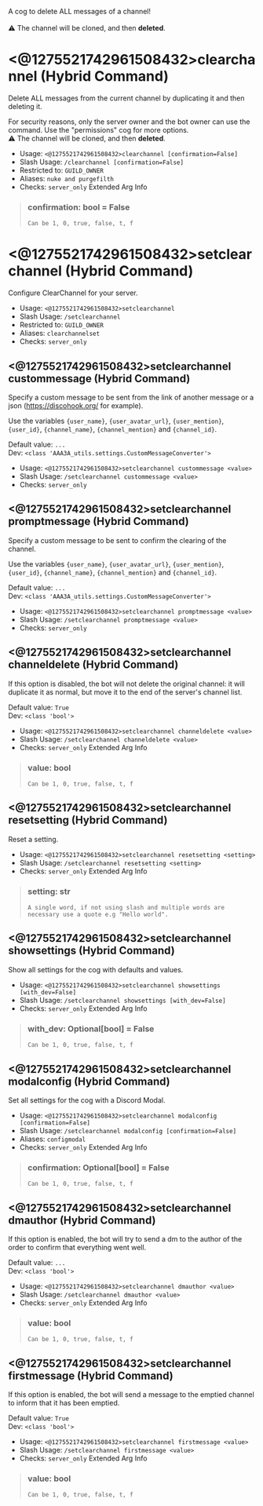 A cog to delete ALL messages of a channel!<br/><br/>⚠ The channel will be cloned, and then **deleted**.

# <@1275521742961508432>clearchannel (Hybrid Command)
Delete ALL messages from the current channel by duplicating it and then deleting it.<br/>

For security reasons, only the server owner and the bot owner can use the command. Use the "permissions" cog for more options.<br/>
⚠ The channel will be cloned, and then **deleted**.<br/>
 - Usage: `<@1275521742961508432>clearchannel [confirmation=False]`
 - Slash Usage: `/clearchannel [confirmation=False]`
 - Restricted to: `GUILD_OWNER`
 - Aliases: `nuke and purgefilth`
 - Checks: `server_only`
Extended Arg Info
> ### confirmation: bool = False
> ```
> Can be 1, 0, true, false, t, f
> ```
# <@1275521742961508432>setclearchannel (Hybrid Command)
Configure ClearChannel for your server.<br/>
 - Usage: `<@1275521742961508432>setclearchannel`
 - Slash Usage: `/setclearchannel`
 - Restricted to: `GUILD_OWNER`
 - Aliases: `clearchannelset`
 - Checks: `server_only`
## <@1275521742961508432>setclearchannel custommessage (Hybrid Command)
Specify a custom message to be sent from the link of another message or a json (https://discohook.org/ for example).<br/>

Use the variables `{user_name}`, `{user_avatar_url}`, `{user_mention}`, `{user_id}`, `{channel_name}`, `{channel_mention}` and `{channel_id}`.<br/>

Default value: `...`<br/>
Dev: `<class 'AAA3A_utils.settings.CustomMessageConverter'>`<br/>
 - Usage: `<@1275521742961508432>setclearchannel custommessage <value>`
 - Slash Usage: `/setclearchannel custommessage <value>`
 - Checks: `server_only`
## <@1275521742961508432>setclearchannel promptmessage (Hybrid Command)
Specify a custom message to be sent to confirm the clearing of the channel.<br/>

Use the variables `{user_name}`, `{user_avatar_url}`, `{user_mention}`, `{user_id}`, `{channel_name}`, `{channel_mention}` and `{channel_id}`.<br/>

Default value: `...`<br/>
Dev: `<class 'AAA3A_utils.settings.CustomMessageConverter'>`<br/>
 - Usage: `<@1275521742961508432>setclearchannel promptmessage <value>`
 - Slash Usage: `/setclearchannel promptmessage <value>`
 - Checks: `server_only`
## <@1275521742961508432>setclearchannel channeldelete (Hybrid Command)
If this option is disabled, the bot will not delete the original channel: it will duplicate it as normal, but move it to the end of the server's channel list.<br/>

Default value: `True`<br/>
Dev: `<class 'bool'>`<br/>
 - Usage: `<@1275521742961508432>setclearchannel channeldelete <value>`
 - Slash Usage: `/setclearchannel channeldelete <value>`
 - Checks: `server_only`
Extended Arg Info
> ### value: bool
> ```
> Can be 1, 0, true, false, t, f
> ```
## <@1275521742961508432>setclearchannel resetsetting (Hybrid Command)
Reset a setting.<br/>
 - Usage: `<@1275521742961508432>setclearchannel resetsetting <setting>`
 - Slash Usage: `/setclearchannel resetsetting <setting>`
 - Checks: `server_only`
Extended Arg Info
> ### setting: str
> ```
> A single word, if not using slash and multiple words are necessary use a quote e.g "Hello world".
> ```
## <@1275521742961508432>setclearchannel showsettings (Hybrid Command)
Show all settings for the cog with defaults and values.<br/>
 - Usage: `<@1275521742961508432>setclearchannel showsettings [with_dev=False]`
 - Slash Usage: `/setclearchannel showsettings [with_dev=False]`
 - Checks: `server_only`
Extended Arg Info
> ### with_dev: Optional[bool] = False
> ```
> Can be 1, 0, true, false, t, f
> ```
## <@1275521742961508432>setclearchannel modalconfig (Hybrid Command)
Set all settings for the cog with a Discord Modal.<br/>
 - Usage: `<@1275521742961508432>setclearchannel modalconfig [confirmation=False]`
 - Slash Usage: `/setclearchannel modalconfig [confirmation=False]`
 - Aliases: `configmodal`
 - Checks: `server_only`
Extended Arg Info
> ### confirmation: Optional[bool] = False
> ```
> Can be 1, 0, true, false, t, f
> ```
## <@1275521742961508432>setclearchannel dmauthor (Hybrid Command)
If this option is enabled, the bot will try to send a dm to the author of the order to confirm that everything went well.<br/>

Default value: `...`<br/>
Dev: `<class 'bool'>`<br/>
 - Usage: `<@1275521742961508432>setclearchannel dmauthor <value>`
 - Slash Usage: `/setclearchannel dmauthor <value>`
 - Checks: `server_only`
Extended Arg Info
> ### value: bool
> ```
> Can be 1, 0, true, false, t, f
> ```
## <@1275521742961508432>setclearchannel firstmessage (Hybrid Command)
If this option is enabled, the bot will send a message to the emptied channel to inform that it has been emptied.<br/>

Default value: `True`<br/>
Dev: `<class 'bool'>`<br/>
 - Usage: `<@1275521742961508432>setclearchannel firstmessage <value>`
 - Slash Usage: `/setclearchannel firstmessage <value>`
 - Checks: `server_only`
Extended Arg Info
> ### value: bool
> ```
> Can be 1, 0, true, false, t, f
> ```
